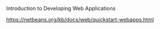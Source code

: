 Introduction to Developing Web Applications

https://netbeans.org/kb/docs/web/quickstart-webapps.html
